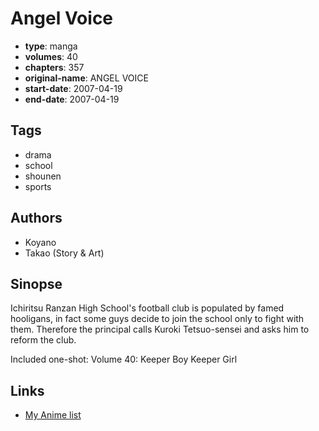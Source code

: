 # Angel Voice

-   **type**: manga
-   **volumes**: 40
-   **chapters**: 357
-   **original-name**: ANGEL VOICE
-   **start-date**: 2007-04-19
-   **end-date**: 2007-04-19

## Tags

-   drama
-   school
-   shounen
-   sports

## Authors

-   Koyano
-   Takao (Story & Art)

## Sinopse

Ichiritsu Ranzan High School's football club is populated by famed hooligans, in fact some guys decide to join the school only to fight with them. Therefore the principal calls Kuroki Tetsuo-sensei and asks him to reform the club.

Included one-shot:
Volume 40: Keeper Boy Keeper Girl

## Links

-   [My Anime list](https://myanimelist.net/manga/20806/Angel_Voice)
